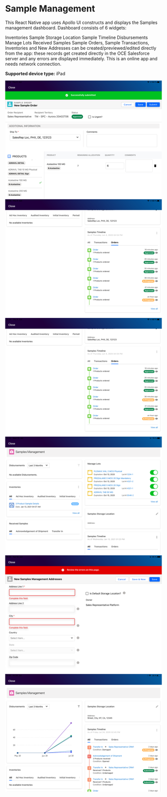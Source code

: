 # Sample Management

This React Native app uses Apollo UI constructs and displays the Samples management dashboard. Dashboard consists of 6 widgets:

Inventories
Sample Storage Location
Sample Timeline
Disbursements
Manage Lots
Received Samples
Sample Orders, Sample Transactions, Inventories and New Addresses can be created/previewed/edited directly from the app: these records get created directly in the OCE Salesforce server and any errors are displayed immediately. This is an online app and needs network connection. <br />

**Supported device type:** iPad

![sm1](SamplesManagement/react/src/image/sm1.png)
![sm2](SamplesManagement/react/src/image/sm2.png)
![sm3](SamplesManagement/react/src/image/sm3.png)
![sm4](SamplesManagement/react/src/image/sm4.png)
![sm5](SamplesManagement/react/src/image/sm5.png)
![sm6](SamplesManagement/react/src/image/sm6.png)
